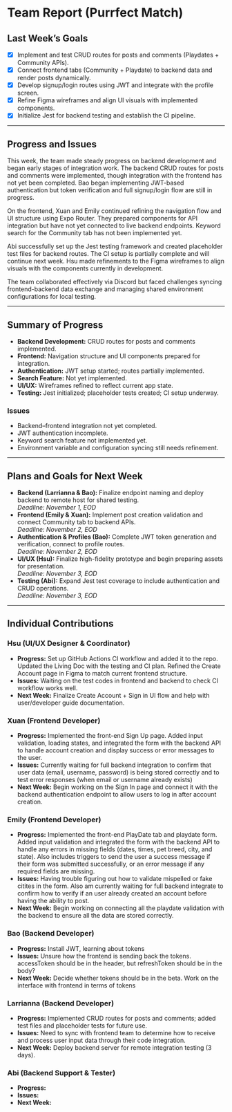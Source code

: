 # Team Report (Purrfect Match)

## Last Week’s Goals
- [x] Implement and test CRUD routes for posts and comments (Playdates + Community APIs).  
- [x] Connect frontend tabs (Community + Playdate) to backend data and render posts dynamically.  
- [x] Develop signup/login routes using JWT and integrate with the profile screen.   
- [x] Refine Figma wireframes and align UI visuals with implemented components.  
- [x] Initialize Jest for backend testing and establish the CI pipeline.  

---

## Progress and Issues
This week, the team made steady progress on backend development and began early stages of integration work. The backend CRUD routes for posts and comments were implemented, though integration with the frontend has not yet been completed. Bao began implementing JWT-based authentication but token verification and full signup/login flow are still in progress.  

On the frontend, Xuan and Emily continued refining the navigation flow and UI structure using Expo Router. They prepared components for API integration but have not yet connected to live backend endpoints. Keyword search for the Community tab has not been implemented yet.  

Abi successfully set up the Jest testing framework and created placeholder test files for backend routes. The CI setup is partially complete and will continue next week. Hsu made refinements to the Figma wireframes to align visuals with the components currently in development.  

The team collaborated effectively via Discord but faced challenges syncing frontend-backend data exchange and managing shared environment configurations for local testing. 

---

## Summary of Progress
- **Backend Development:** CRUD routes for posts and comments implemented.  
- **Frontend:** Navigation structure and UI components prepared for integration.  
- **Authentication:** JWT setup started; routes partially implemented.  
- **Search Feature:** Not yet implemented.  
- **UI/UX:** Wireframes refined to reflect current app state.  
- **Testing:** Jest initialized; placeholder tests created; CI setup underway.

### Issues 
- Backend–frontend integration not yet completed.  
- JWT authentication incomplete.  
- Keyword search feature not implemented yet.  
- Environment variable and configuration syncing still needs refinement.

---

## Plans and Goals for Next Week
- **Backend (Larrianna & Bao):** Finalize endpoint naming and deploy backend to remote host for shared testing.  
  _Deadline: November 1, EOD_  
- **Frontend (Emily & Xuan):** Implement post creation validation and connect Community tab to backend APIs.  
  _Deadline: November 2, EOD_  
- **Authentication & Profiles (Bao):** Complete JWT token generation and verification, connect to profile routes.  
  _Deadline: November 2, EOD_  
- **UI/UX (Hsu):** Finalize high-fidelity prototype and begin preparing assets for presentation.  
  _Deadline: November 3, EOD_  
- **Testing (Abi):** Expand Jest test coverage to include authentication and CRUD operations.  
  _Deadline: November 3, EOD_  

---

## Individual Contributions

### Hsu (UI/UX Designer & Coordinator)
- **Progress:** Set up GitHub Actions CI workflow and added it to the repo. Updated the Living Doc with the testing and CI plan. Refined the Create Account page in Figma to match current frontend structure.
- **Issues:** Waiting on the test codes in frontend and backend to check CI workflow works well.
- **Next Week:** Finalize Create Account + Sign in UI flow and help with user/developer guide documentation.

### Xuan (Frontend Developer)
- **Progress:** Implemented the front-end Sign Up page. Added input validation, loading states, and integrated the form with the backend API to handle account creation and display success or error messages to the user.
- **Issues:** Currently waiting for full backend integration to confirm that user data (email, username, password) is being stored correctly and to test error responses (when email or username already exists)
- **Next Week:** Begin working on the Sign In page and connect it with the backend authentication endpoint to allow users to log in after account creation.

### Emily (Frontend Developer)
- **Progress:** Implemented the front-end PlayDate tab and playdate form. Added input validation and integrated the form with the backend API to handle any errors in missing fields (dates, times, pet breed, city, and state). Also includes triggers to send the user a success message if their form was submitted successfully, or an error message if any required fields are missing.
- **Issues:** Having trouble figuring out how to validate mispelled or fake citites in the form. Also am currently waiting for full backend integrate to confirm how to verify if an user already created an account before having the ability to post. 
- **Next Week:** Begin working on connecting all the playdate validation with the backend to ensure all the data are stored correctly. 

### Bao (Backend Developer)
- **Progress:** Install JWT, learning about tokens
- **Issues:** Unsure how the frontend is sending back the tokens. accessToken should be in the header, but refreshToken should be in the body?
- **Next Week:** Decide whether tokens should be in the beta. Work on the interface with frontend in terms of tokens

### Larrianna (Backend Developer)
- **Progress:** Implemented CRUD routes for posts and comments; added test files and placeholder tests for future use.  
- **Issues:** Need to sync with frontend team to determine how to receive and process user input data through their code integration.  
- **Next Week:** Deploy backend server for remote integration testing (3 days).

### Abi (Backend Support & Tester)
- **Progress:**
- **Issues:**
- **Next Week:**
